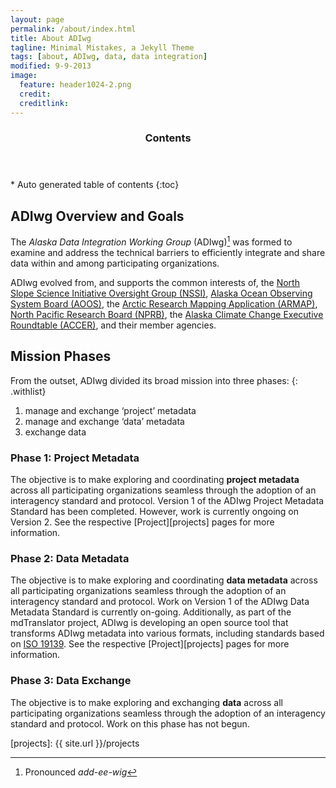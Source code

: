 ```yaml
---
layout: page
permalink: /about/index.html
title: About ADIwg
tagline: Minimal Mistakes, a Jekyll Theme
tags: [about, ADIwg, data, data integration]
modified: 9-9-2013
image:
  feature: header1024-2.png
  credit:
  creditlink:
---
```


<section id="table-of-contents" class="toc">
  <header>
    <h3>Contents</h3>
  </header>
<div id="drawer" markdown="1">
*  Auto generated table of contents
{:toc}
</div>
</section><!-- /#table-of-contents -->

## ADIwg Overview and Goals

The *Alaska Data Integration Working Group* (ADIwg)[^1] was formed to examine and address the technical barriers to
efficiently integrate and share data within and among participating organizations.

ADIwg evolved from, and supports the common interests of, the [North Slope Science Initiative Oversight Group (NSSI)](http://www.northslope.org/),
[Alaska Ocean Observing System Board (AOOS)](http://www.aoos.org/), the [Arctic Research Mapping Application (ARMAP)](http://armap.org/),
[North Pacific Research Board (NPRB)](http://www.nprb.org/),
the [Alaska Climate Change Executive Roundtable (ACCER)](http://www.aoos.org/adiwg/accer/), and their member agencies.

## Mission Phases

From the outset, ADIwg divided its broad mission into three phases:
{: .withlist}

1. manage and exchange ‘project’ metadata
2. manage and exchange ‘data’ metadata
3. exchange data

### Phase 1: Project Metadata

The objective is to make exploring and coordinating **project metadata** across all participating organizations seamless through
the adoption of an interagency standard and protocol. Version 1 of the ADIwg Project Metadata Standard has been completed. However,
work is currently ongoing on Version 2. See the respective [Project][projects] pages for more information.

### Phase 2: Data Metadata

The objective is to make exploring and coordinating **data metadata** across all participating organizations seamless through
the adoption of an interagency standard and protocol. Work on Version 1 of the ADIwg Data Metadata Standard is currently on-going.
Additionally, as part of the mdTranslator project, ADIwg is developing an open source tool that transforms ADIwg metadata into various formats,
including standards based on [ISO 19139](http://en.wikipedia.org/wiki/Geospatial_metadata#ISO_19139_Geographic_information_Metadata_XML_schema_implementation).
See the respective [Project][projects] pages for more information.

### Phase 3: Data Exchange

The objective is to make exploring and exchanging **data** across all participating organizations seamless through
the adoption of an interagency standard and protocol. Work on this phase has not begun.


[^1]: Pronounced *add-ee-wig*

[projects]: {{ site.url }}/projects